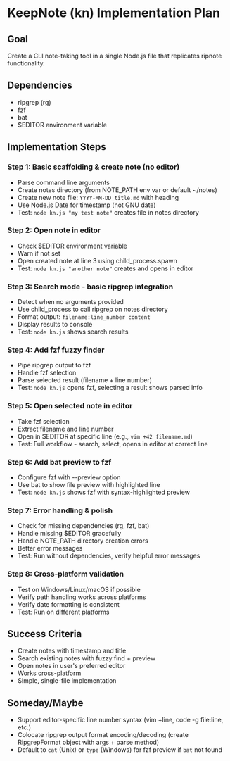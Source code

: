 # KeepNote (kn) Implementation Plan

## Goal
Create a CLI note-taking tool in a single Node.js file that replicates ripnote functionality.

## Dependencies
- ripgrep (rg)
- fzf
- bat
- $EDITOR environment variable

## Implementation Steps

### Step 1: Basic scaffolding & create note (no editor)
- Parse command line arguments
- Create notes directory (from NOTE_PATH env var or default ~/notes)
- Create new note file: `YYYY-MM-DD_title.md` with heading
- Use Node.js Date for timestamp (not GNU date)
- Test: `node kn.js "my test note"` creates file in notes directory

### Step 2: Open note in editor
- Check $EDITOR environment variable
- Warn if not set
- Open created note at line 3 using child_process.spawn
- Test: `node kn.js "another note"` creates and opens in editor

### Step 3: Search mode - basic ripgrep integration
- Detect when no arguments provided
- Use child_process to call ripgrep on notes directory
- Format output: `filename:line_number content`
- Display results to console
- Test: `node kn.js` shows search results

### Step 4: Add fzf fuzzy finder
- Pipe ripgrep output to fzf
- Handle fzf selection
- Parse selected result (filename + line number)
- Test: `node kn.js` opens fzf, selecting a result shows parsed info

### Step 5: Open selected note in editor
- Take fzf selection
- Extract filename and line number
- Open in $EDITOR at specific line (e.g., `vim +42 filename.md`)
- Test: Full workflow - search, select, opens in editor at correct line

### Step 6: Add bat preview to fzf
- Configure fzf with --preview option
- Use bat to show file preview with highlighted line
- Test: `node kn.js` shows fzf with syntax-highlighted preview

### Step 7: Error handling & polish
- Check for missing dependencies (rg, fzf, bat)
- Handle missing $EDITOR gracefully
- Handle NOTE_PATH directory creation errors
- Better error messages
- Test: Run without dependencies, verify helpful error messages

### Step 8: Cross-platform validation
- Test on Windows/Linux/macOS if possible
- Verify path handling works across platforms
- Verify date formatting is consistent
- Test: Run on different platforms

## Success Criteria
- Create notes with timestamp and title
- Search existing notes with fuzzy find + preview
- Open notes in user's preferred editor
- Works cross-platform
- Simple, single-file implementation

## Someday/Maybe
- Support editor-specific line number syntax (vim +line, code -g file:line, etc.)
- Colocate ripgrep output format encoding/decoding (create RipgrepFormat object with args + parse method)
- Default to `cat` (Unix) or `type` (Windows) for fzf preview if `bat` not found
